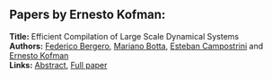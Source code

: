 <h2>Papers by Ernesto Kofman:</h2>
<p>
<b>Title:</b> Efficient Compilation of Large Scale Dynamical Systems<br />
<b>Authors:</b> <a href="../authors/author_26.html">Federico Bergero</a>, <a href="../authors/author_37.html">Mariano Botta</a>, <a href="../authors/author_43.html">Esteban Campostrini</a> and <a href="../authors/author_161.html">Ernesto Kofman</a><br />
<b>Links:</b> <a href="../abstracts/abstract_48.pdf">Abstract</a>, <a href="../submissions/ecp15118449_BergeroBottaCampostriniKofman.pdf">Full paper</a>
</p>